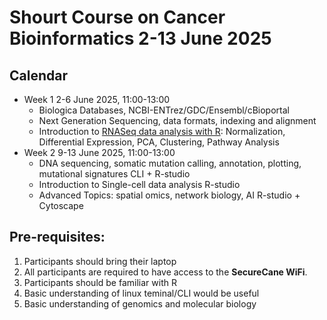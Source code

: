# Shourt Course on Cancer Bioinformatics 2-13 June 2025

## Calendar

- Week 1	2-6 June 2025, 11:00-13:00
  -   Biologica Databases, NCBI-ENTrez/GDC/Ensembl/cBioportal	
  -	Next Generation Sequencing, data formats, indexing and alignment	
   - Introduction to [RNASeq data analysis with R](./rnaseq/RNAseqExample.md): Normalization, Differential Expression, PCA, Clustering, Pathway Analysis		
- Week 2	9-13 June 2025, 11:00-13:00
  - DNA sequencing, somatic mutation calling, annotation, plotting, mutational signatures	CLI + R-studio	
  - Introduction to Single-cell data analysis	R-studio	
  - Advanced Topics: spatial omics, network biology, AI	R-studio + Cytoscape	



## Pre-requisites:

1. Participants should bring their laptop 
2. All participants are required to have access to the __SecureCane WiFi__.
3. Participants should be familiar with R 
4. Basic understanding of linux teminal/CLI would be useful
5. Basic understanding of genomics and molecular biology
   
